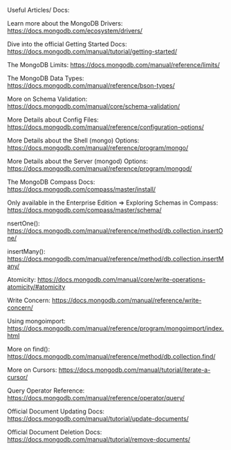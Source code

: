 
Useful Articles/ Docs:

Learn more about the MongoDB Drivers: https://docs.mongodb.com/ecosystem/drivers/

Dive into the official Getting Started Docs: https://docs.mongodb.com/manual/tutorial/getting-started/

The MongoDB Limits: https://docs.mongodb.com/manual/reference/limits/

The MongoDB Data Types: https://docs.mongodb.com/manual/reference/bson-types/

More on Schema Validation: https://docs.mongodb.com/manual/core/schema-validation/

More Details about Config Files: https://docs.mongodb.com/manual/reference/configuration-options/

More Details about the Shell (mongo) Options: https://docs.mongodb.com/manual/reference/program/mongo/

More Details about the Server (mongod) Options: https://docs.mongodb.com/manual/reference/program/mongod/

The MongoDB Compass Docs: https://docs.mongodb.com/compass/master/install/

Only available in the Enterprise Edition => Exploring Schemas in Compass: https://docs.mongodb.com/compass/master/schema/

nsertOne(): https://docs.mongodb.com/manual/reference/method/db.collection.insertOne/

insertMany(): https://docs.mongodb.com/manual/reference/method/db.collection.insertMany/

Atomicity: https://docs.mongodb.com/manual/core/write-operations-atomicity/#atomicity

Write Concern: https://docs.mongodb.com/manual/reference/write-concern/

Using mongoimport: https://docs.mongodb.com/manual/reference/program/mongoimport/index.html

More on find(): https://docs.mongodb.com/manual/reference/method/db.collection.find/

More on Cursors: https://docs.mongodb.com/manual/tutorial/iterate-a-cursor/

Query Operator Reference: https://docs.mongodb.com/manual/reference/operator/query/

Official Document Updating Docs: https://docs.mongodb.com/manual/tutorial/update-documents/

Official Document Deletion Docs: https://docs.mongodb.com/manual/tutorial/remove-documents/
